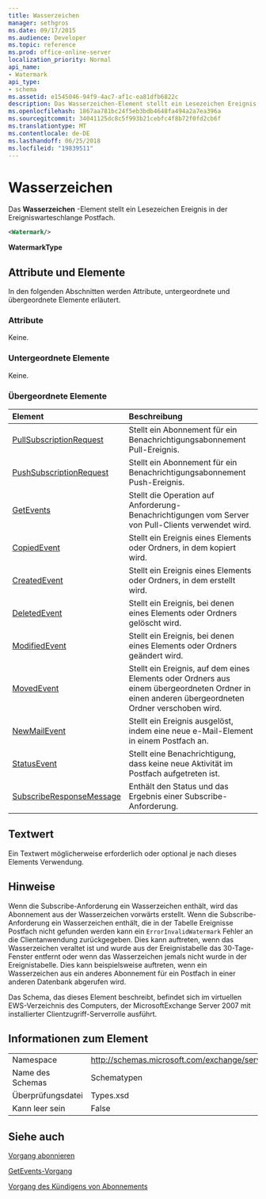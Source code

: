 ```yaml
---
title: Wasserzeichen
manager: sethgros
ms.date: 09/17/2015
ms.audience: Developer
ms.topic: reference
ms.prod: office-online-server
localization_priority: Normal
api_name:
- Watermark
api_type:
- schema
ms.assetid: e1545046-94f9-4ac7-af1c-ea81dfb6822c
description: Das Wasserzeichen-Element stellt ein Lesezeichen Ereignis in der Ereigniswarteschlange Postfach.
ms.openlocfilehash: 1867aa781bc24f5eb3bdb4648fa494a2a7ea396a
ms.sourcegitcommit: 34041125dc8c5f993b21cebfc4f8b72f0fd2cb6f
ms.translationtype: MT
ms.contentlocale: de-DE
ms.lasthandoff: 06/25/2018
ms.locfileid: "19839511"
---
```

# <a name="watermark"></a>Wasserzeichen

Das **Wasserzeichen** -Element stellt ein Lesezeichen Ereignis in der Ereigniswarteschlange Postfach. 
  
```xml
<Watermark/>
```

 **WatermarkType**
## <a name="attributes-and-elements"></a>Attribute und Elemente

In den folgenden Abschnitten werden Attribute, untergeordnete und übergeordnete Elemente erläutert.
  
### <a name="attributes"></a>Attribute

Keine.
  
### <a name="child-elements"></a>Untergeordnete Elemente

Keine.
  
### <a name="parent-elements"></a>Übergeordnete Elemente

|**Element**|**Beschreibung**|
|:-----|:-----|
|[PullSubscriptionRequest](pullsubscriptionrequest.md) <br/> |Stellt ein Abonnement für ein Benachrichtigungsabonnement Pull-Ereignis.  <br/> |
|[PushSubscriptionRequest](pushsubscriptionrequest.md) <br/> |Stellt ein Abonnement für ein Benachrichtigungsabonnement Push-Ereignis.  <br/> |
|[GetEvents](getevents.md) <br/> |Stellt die Operation auf Anforderung-Benachrichtigungen vom Server von Pull-Clients verwendet wird.  <br/> |
|[CopiedEvent](copiedevent.md) <br/> |Stellt ein Ereignis eines Elements oder Ordners, in dem kopiert wird.  <br/> |
|[CreatedEvent](createdevent.md) <br/> |Stellt ein Ereignis eines Elements oder Ordners, in dem erstellt wird.  <br/> |
|[DeletedEvent](deletedevent.md) <br/> |Stellt ein Ereignis, bei denen eines Elements oder Ordners gelöscht wird.  <br/> |
|[ModifiedEvent](modifiedevent.md) <br/> |Stellt ein Ereignis, bei denen eines Elements oder Ordners geändert wird.  <br/> |
|[MovedEvent](movedevent.md) <br/> |Stellt ein Ereignis, auf dem eines Elements oder Ordners aus einem übergeordneten Ordner in einen anderen übergeordneten Ordner verschoben wird.  <br/> |
|[NewMailEvent](newmailevent.md) <br/> |Stellt ein Ereignis ausgelöst, indem eine neue e-Mail-Element in einem Postfach an.  <br/> |
|[StatusEvent](statusevent.md) <br/> |Stellt eine Benachrichtigung, dass keine neue Aktivität im Postfach aufgetreten ist.  <br/> |
|[SubscribeResponseMessage](subscriberesponsemessage.md) <br/> |Enthält den Status und das Ergebnis einer Subscribe-Anforderung.  <br/> |
   
## <a name="text-value"></a>Textwert

Ein Textwert möglicherweise erforderlich oder optional je nach dieses Elements Verwendung.
  
## <a name="remarks"></a>Hinweise

Wenn die Subscribe-Anforderung ein Wasserzeichen enthält, wird das Abonnement aus der Wasserzeichen vorwärts erstellt. Wenn die Subscribe-Anforderung ein Wasserzeichen enthält, die in der Tabelle Ereignisse Postfach nicht gefunden werden kann ein `ErrorInvalidWatermark` Fehler an die Clientanwendung zurückgegeben. Dies kann auftreten, wenn das Wasserzeichen veraltet ist und wurde aus der Ereignistabelle das 30-Tage-Fenster entfernt oder wenn das Wasserzeichen jemals nicht wurde in der Ereignistabelle. Dies kann beispielsweise auftreten, wenn ein Wasserzeichen aus ein anderes Abonnement für ein Postfach in einer anderen Datenbank abgerufen wird. 
  
Das Schema, das dieses Element beschreibt, befindet sich im virtuellen EWS-Verzeichnis des Computers, der MicrosoftExchange Server 2007 mit installierter Clientzugriff-Serverrolle ausführt.
  
## <a name="element-information"></a>Informationen zum Element

|||
|:-----|:-----|
|Namespace  <br/> |http://schemas.microsoft.com/exchange/services/2006/types  <br/> |
|Name des Schemas  <br/> |Schematypen  <br/> |
|Überprüfungsdatei  <br/> |Types.xsd  <br/> |
|Kann leer sein  <br/> |False  <br/> |
   
## <a name="see-also"></a>Siehe auch



[Vorgang abonnieren](subscribe-operation.md)
  
[GetEvents-Vorgang](getevents-operation.md)
  
[Vorgang des Kündigens von Abonnements](unsubscribe-operation.md)

